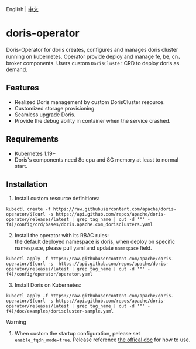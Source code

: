 English | [中文](README-CN.md)
# doris-operator
Doris-Operator for doris creates, configures and manages doris cluster running on kubernetes. Operator provide deploy and manage fe, be, cn，broker components.
Users custom `DorisCluster` CRD to deploy doris as demand.

## Features
- Realized Doris management by custom DorisCluster resource.
- Customized storage provisioning.
- Seamless upgrade Doris.
- Provide the debug ability in container when the service crashed.

## Requirements
- Kubernetes 1.19+
- Doris's components need 8c cpu and 8G memory at least to normal start.

## Installation
1. Install custom resource definitions:  
```shell
kubectl create -f https://raw.githubusercontent.com/apache/doris-operator/$(curl -s https://api.github.com/repos/apache/doris-operator/releases/latest | grep tag_name | cut -d '"' -f4)/config/crd/bases/doris.apache.com_dorisclusters.yaml
```
2. Install the operator with its RBAC rules:  
the default deployed namespace is doris, when deploy on specific namespace, please pull yaml and update `namespace` field.
```shell
kubectl apply -f https://raw.githubusercontent.com/apache/doris-operator/$(curl -s  https://api.github.com/repos/apache/doris-operator/releases/latest | grep tag_name | cut -d '"' -f4)/config/operator/operator.yaml
```
3. Install Doris on Kubernetes:
```shell
kubectl apply -f https://raw.githubusercontent.com/apache/doris-operator/$(curl -s https://api.github.com/repos/apache/doris-operator/releases/latest | grep tag_name | cut -d '"' -f4)/doc/examples/doriscluster-sample.yaml 
```

>[!WARNING]
>1. When custom the startup configuration, pelease set  `enable_fqdn_mode=true`. Pelease reference [the offical doc](https://doris.apache.org/docs/3.0/install/cluster-deployment/k8s-deploy/compute-storage-coupled/install-config-cluster) for how to use.
